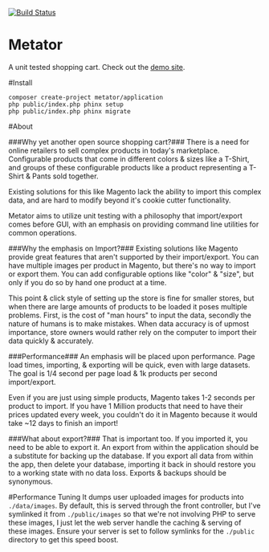 [![Build Status](https://travis-ci.org/metator/application.png?branch=master)](https://travis-ci.org/metator/application)

Metator
=======
A unit tested shopping cart. Check out the [demo site](http://demo.metator.com/).

#Install
````
composer create-project metator/application
php public/index.php phinx setup
php public/index.php phinx migrate
````

#About

###Why yet another open source shopping cart?###
There is a need for online retailers to sell complex products in today's marketplace. Configurable products that come in different colors & sizes like a T-Shirt, and groups of these configurable products like a product representing a T-Shirt & Pants sold together.

Existing solutions for this like Magento lack the ability to import this complex data, and are hard to modify beyond it's cookie cutter functionality.

Metator aims to utilize unit testing with a philosophy that import/export comes before GUI, with an emphasis on providing command line utilities for common operations.

###Why the emphasis on Import?###
Existing solutions like Magento provide great features that aren't supported by their import/export. You can have multiple images per product in Magento, but there's no way to import or export them. You can add configurable options like "color" & "size", but only if you do so by hand one product at a time.

This point & click style of setting up the store is fine for smaller stores, but when there are large amounts of products to be loaded it poses multiple problems. First, is the cost of "man hours" to input the data, secondly the nature of humans is to make mistakes. When data accuracy is of upmost importance, store owners would rather rely on the computer to import their data quickly & accurately.

###Performance###
An emphasis will be placed upon performance. Page load times, importing, & exporting will be quick, even with large datasets. The goal is 1/4 second per page load & 1k products per second import/export.

Even if you are just using simple products, Magento takes 1-2 seconds per product to import. If you have 1 Million products that need to have their prices updated every week, you couldn't do it in Magento because it would take ~12 days to finish an import!

###What about export?###
That is important too. If you imported it, you need to be able to export it. An export from within the application should be a substitute for backing up the database. If you export all data from within the app, then delete your database, importing it back in should restore you to a working state with no data loss. Exports & backups should be synonymous.

#Performance Tuning
It dumps user uploaded images for products into `./data/images`. By default, this is served through the front controller, but I've symlinked it from `./public/images` so that we're not involving PHP to serve these images, I just let the web server handle the caching & serving of these images. Ensure your server is set to follow symlinks for the `./public` directory to get this speed boost.